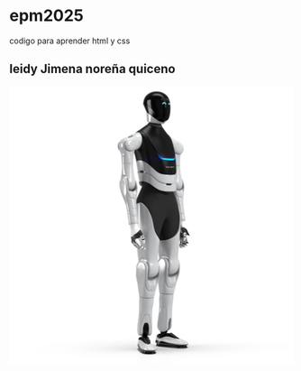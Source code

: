 # epm2025
codigo para aprender html y css

## leidy Jimena noreña quiceno
![imagen](./img/robot.webp)
